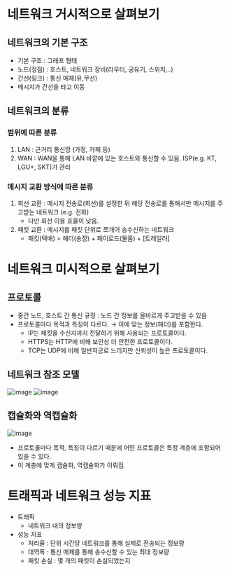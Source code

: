 # 네트워크 거시적으로 살펴보기

## 네트워크의 기본 구조
- 기본 구조 : 그래프 형태
- 노드(정점) : 호스트, 네트워크 장비(라우터, 공유기, 스위치,..)
- 간선(링크) : 통신 매체(유,무선)
- 메시지가 간선을 타고 이동

## 네트워크의 분류
### 범위에 따른 분류
1. LAN : 근거리 통신망 (가정, 카페 등)
2. WAN : WAN을 통해 LAN 바깥에 있는 호스트와 통신할 수 있음. ISP(e.g. KT, LGU+, SKT)가 관리

### 메시지 교환 방식에 따른 분류
1. 회선 교환 : 메시지 전송로(회선)를 설정한 뒤 해당 전송로를 통해서만 메시지를 주고받는 네트워크 (e.g. 전화)
   - 다만 회선 이용 효율이 낮음.
3. 패킷 교환 : 메시지를 패킷 단위로 쪼개어 송수신하는 네트워크
   - 패킷(택배) = 헤더(송장) + 페이로드(물품) + [트레일러]
  
# 네트워크 미시적으로 살펴보기
## 프로토콜
- 중간 노드, 호스트 간 통신 규정 : 노드 간 정보를 올바르게 주고받을 수 있음
- 프로토콜마다 목적과 특징이 다르다. → 이에 맞는 정보(헤더)를 포함한다.
  + IP는 패킷을 수신지까지 전달하기 위해 사용되는 프로토콜이다.
  + HTTPS는 HTTP에 비해 보안상 더 안전한 프로토콜이다.
  + TCP는 UDP에 비해 일반저긍로 느리지만 신뢰성이 높은 프로토콜이다.

## 네트워크 참조 모델
![image](https://github.com/led156/TIL/assets/67251510/a75b84cf-bd61-40e9-a08a-5b15f6929ea7)
![image](https://github.com/led156/TIL/assets/67251510/b86be3f5-cddf-464e-a6f1-0a000100480a)


## 캡슐화와 역캡슐화
![image](https://github.com/led156/TIL/assets/67251510/4abcd5e5-a487-4867-811f-ea4287a3e9ad)

- 프로토콜마다 목적, 특징이 다르기 때문에 어떤 프로토콜은 특정 계층에 포함되어 있을 수 있다.
- 이 계층에 맞게 캡슐화, 역캡슐화가 이뤄짐.


# 트래픽과 네트워크 성능 지표
- 트래픽
  + 네트워크 내의 정보량
- 성능 지표
  + 처리율 : 단위 시간당 네트워크를 통해 실제로 전송되는 정보량
  + 대역폭 : 통신 매체를 통해 송수신할 수 있는 최대 정보량
  + 패킷 손실 : 몇 개의 패킷이 손실되었는지
